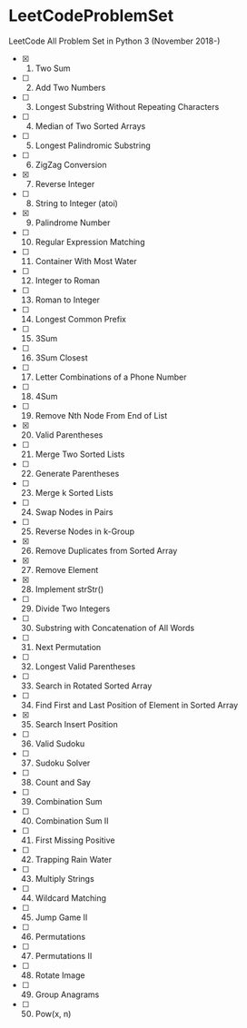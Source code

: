 LeetCodeProblemSet
==================
LeetCode All Problem Set in Python 3 (November 2018-)

- [x] 1. Two Sum
- [ ] 2. Add Two Numbers
- [ ] 3. Longest Substring Without Repeating Characters
- [ ] 4. Median of Two Sorted Arrays
- [ ] 5. Longest Palindromic Substring
- [ ] 6. ZigZag Conversion
- [x] 7. Reverse Integer
- [ ] 8. String to Integer (atoi)
- [x] 9. Palindrome Number
- [ ] 10. Regular Expression Matching
- [ ] 11. Container With Most Water
- [ ] 12. Integer to Roman
- [ ] 13. Roman to Integer
- [ ] 14. Longest Common Prefix
- [ ] 15. 3Sum
- [ ] 16. 3Sum Closest
- [ ] 17. Letter Combinations of a Phone Number
- [ ] 18. 4Sum
- [ ] 19. Remove Nth Node From End of List
- [x] 20. Valid Parentheses
- [ ] 21. Merge Two Sorted Lists
- [ ] 22. Generate Parentheses
- [ ] 23. Merge k Sorted Lists
- [ ] 24. Swap Nodes in Pairs
- [ ] 25. Reverse Nodes in k-Group
- [x] 26. Remove Duplicates from Sorted Array
- [x] 27. Remove Element
- [x] 28. Implement strStr()
- [ ] 29. Divide Two Integers
- [ ] 30. Substring with Concatenation of All Words
- [ ] 31. Next Permutation
- [ ] 32. Longest Valid Parentheses
- [ ] 33. Search in Rotated Sorted Array
- [ ] 34. Find First and Last Position of Element in Sorted Array
- [x] 35. Search Insert Position
- [ ] 36. Valid Sudoku
- [ ] 37. Sudoku Solver
- [ ] 38. Count and Say
- [ ] 39. Combination Sum
- [ ] 40. Combination Sum II
- [ ] 41. First Missing Positive
- [ ] 42. Trapping Rain Water
- [ ] 43. Multiply Strings
- [ ] 44. Wildcard Matching
- [ ] 45. Jump Game II
- [ ] 46. Permutations
- [ ] 47. Permutations II
- [ ] 48. Rotate Image
- [ ] 49. Group Anagrams
- [ ] 50. Pow(x, n)
